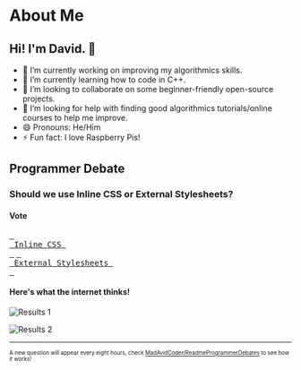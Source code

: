 # About Me

## Hi! I'm David. 👋

- 🔭 I’m currently working on improving my algorithmics skills.
- 🌱 I’m currently learning how to code in C++.
- 👯 I’m looking to collaborate on some beginner-friendly open-source projects.
- 🤔 I’m looking for help with finding good algorithmics tutorials/online courses to help me improve.
- 😄 Pronouns: He/Him
- ⚡ Fun fact: I love Raspberry Pis!

## Programmer Debate
### <!-- Question starts -->Should we use Inline CSS or External Stylesheets?<!-- Question ends -->
#### Vote
[<kbd> <br> <!-- Option 1 starts -->Inline CSS<!-- Option 1 ends --> <br> </kbd>][Option 1]
[<kbd> <br> <!-- Option 2 starts -->External Stylesheets<!-- Option 2 ends --> <br> </kbd>][Option 2]
#### Here's what the internet thinks!
<!-- Results 1 starts -->
![Results 1](https://img.shields.io/badge/dynamic/json?url=https%3A%2F%2Ffroggerapi.madavidcoder.hackclub.app%2Fresults-1&query=%24.value&label=Inline%20CSS&dummyresetter1=896)
<!-- Results 1 ends -->
<!-- Results 2 starts -->
![Results 2](https://img.shields.io/badge/dynamic/json?url=https%3A%2F%2Ffroggerapi.madavidcoder.hackclub.app%2Fresults-2&query=%24.value&label=External%20Stylesheets&dummyresetter2=398)
<!-- Results 2 ends -->
---
<sup><sub>A new question will appear every eight hours, check [MadAvidCoder/ReadmeProgrammerDebates](https://github.com/MadAvidCoder/ReadmeProgrammerDebates) to see how it works!</sub></sub>  

<!-- Links -->
[Option 1]: https://froggerapi.madavidcoder.hackclub.app/option-1
[Option 2]: https://froggerapi.madavidcoder.hackclub.app/option-2
